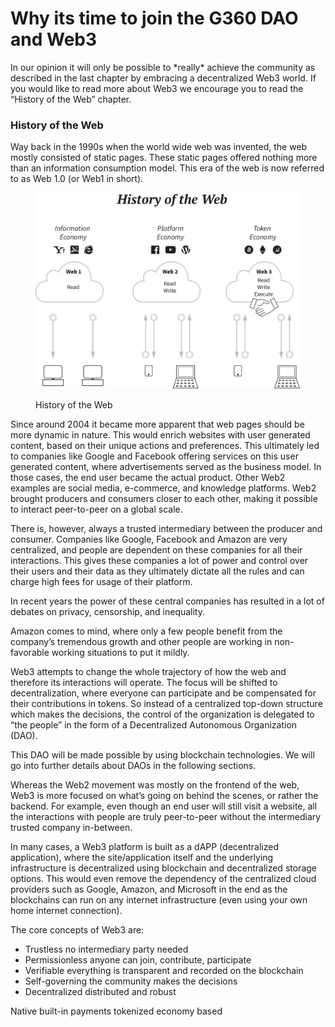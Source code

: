 # Why its time to join the G360 DAO and Web3

In our opinion it will only be possible to \*really\* achieve the community as described in the last chapter by embracing a decentralized Web3 world. If you would like to read more about Web3 we encourage you to read the “History of the Web” chapter.

### History of the Web

Way back in the 1990s when the world wide web was invented, the web mostly consisted of static pages. These static pages offered nothing more than an information consumption model. This era of the web is now referred to as Web 1.0 (or Web1 in short).

<figure><img src=".gitbook/assets/History of the Web.png" alt="History of the Web"><figcaption><p>History of the Web</p></figcaption></figure>

Since around 2004 it became more apparent that web pages should be more dynamic in nature. This would enrich websites with user generated content, based on their unique actions and preferences. This ultimately led to companies like Google and Facebook offering services on this user generated content, where advertisements served as the business model. In those cases, the end user became the actual product. Other Web2 examples are social media, e-commerce, and knowledge platforms. Web2 brought producers and consumers closer to each other, making it possible to interact peer-to-peer on a global scale.

There is, however, always a trusted intermediary between the producer and consumer. Companies like Google, Facebook and Amazon are very centralized, and people are dependent on these companies for all their interactions. This gives these companies a lot of power and control over their users and their data as they ultimately dictate all the rules and can charge high fees for usage of their platform.

In recent years the power of these central companies has resulted in a lot of debates on privacy, censorship, and inequality.

Amazon comes to mind, where only a few people benefit from the company’s tremendous growth and other people are working in non-favorable working situations to put it mildly.

Web3 attempts to change the whole trajectory of how the web and therefore its interactions will operate. The focus will be shifted to decentralization, where everyone can participate and be compensated for their contributions in tokens. So instead of a centralized top-down structure which makes the decisions, the control of the organization is delegated to “the people” in the form of a Decentralized Autonomous Organization (DAO).

This DAO will be made possible by using blockchain technologies. We will go into further details about DAOs in the following sections.

Whereas the Web2 movement was mostly on the frontend of the web, Web3 is more focused on what’s going on behind the scenes, or rather the backend. For example, even though an end user will still visit a website, all the interactions with people are truly peer-to-peer without the intermediary trusted company in-between.

In many cases, a Web3 platform is built as a dAPP (decentralized application), where the site/application itself and the underlying infrastructure is decentralized using blockchain and decentralized storage options. This would even remove the dependency of the centralized cloud providers such as Google, Amazon, and Microsoft in the end as the blockchains can run on any internet infrastructure (even using your own home internet connection).

The core concepts of Web3 are:

* Trustless no intermediary party needed
* Permissionless anyone can join, contribute, participate
* Verifiable everything is transparent and recorded on the blockchain
* Self-governing the community makes the decisions
* Decentralized distributed and robust

Native built-in payments tokenized economy based
